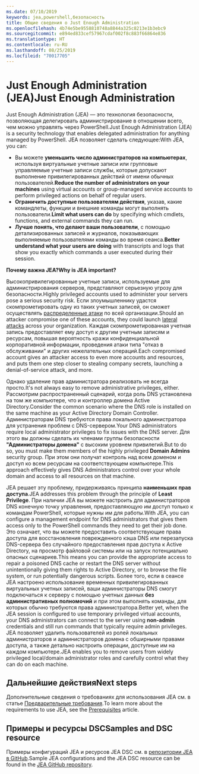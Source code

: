 ```yaml
---
ms.date: 07/10/2019
keywords: jea,powershell,безопасность
title: Общие сведения о Just Enough Administration
ms.openlocfilehash: 4b74e5be9558810748a8844a325c8213e1b3ebc9
ms.sourcegitcommit: e894ed833cef57967cdaf002f8c883f66864e836
ms.translationtype: HT
ms.contentlocale: ru-RU
ms.lasthandoff: 08/25/2019
ms.locfileid: "70017705"
---
```

# <a name="just-enough-administration"></a><span data-ttu-id="1f1e4-103">Just Enough Administration (JEA)</span><span class="sxs-lookup"><span data-stu-id="1f1e4-103">Just Enough Administration</span></span>

<span data-ttu-id="1f1e4-104">Just Enough Administration (JEA) — это технология безопасности, позволяющая делегировать администрирование в отношении всего, чем можно управлять через PowerShell.</span><span class="sxs-lookup"><span data-stu-id="1f1e4-104">Just Enough Administration (JEA) is a security technology that enables delegated administration for anything managed by PowerShell.</span></span> <span data-ttu-id="1f1e4-105">JEA позволяет сделать следующее:</span><span class="sxs-lookup"><span data-stu-id="1f1e4-105">With JEA, you can:</span></span>

- <span data-ttu-id="1f1e4-106">Вы можете **уменьшить число администраторов на компьютерах**, используя виртуальные учетные записи или групповые управляемые учетные записи службы, которые допускают выполнение привилегированных действий от имени обычных пользователей.</span><span class="sxs-lookup"><span data-stu-id="1f1e4-106">**Reduce the number of administrators on your machines** using virtual accounts or group-managed service accounts to perform privileged actions on behalf of regular users.</span></span>
- <span data-ttu-id="1f1e4-107">**Ограничить доступные пользователям действия**, указав, какие командлеты, функции и внешние команды могут выполнять пользователи.</span><span class="sxs-lookup"><span data-stu-id="1f1e4-107">**Limit what users can do** by specifying which cmdlets, functions, and external commands they can run.</span></span>
- <span data-ttu-id="1f1e4-108">**Лучше понять, что делают ваши пользователи**, с помощью детализированных записей и журналов, показывающих выполняемые пользователями команды во время сеанса.</span><span class="sxs-lookup"><span data-stu-id="1f1e4-108">**Better understand what your users are doing** with transcripts and logs that show you exactly which commands a user executed during their session.</span></span>

<span data-ttu-id="1f1e4-109">**Почему важна JEA?**</span><span class="sxs-lookup"><span data-stu-id="1f1e4-109">**Why is JEA important?**</span></span>

<span data-ttu-id="1f1e4-110">Высокопривилегированные учетные записи, используемые для администрирования серверов, представляют серьезную угрозу для безопасности.</span><span class="sxs-lookup"><span data-stu-id="1f1e4-110">Highly privileged accounts used to administer your servers pose a serious security risk.</span></span> <span data-ttu-id="1f1e4-111">Если злоумышленнику удастся скомпрометировать одну из таких учетных записей, он сможет осуществлять [распределенные атаки](https://aka.ms/pth) по всей организации.</span><span class="sxs-lookup"><span data-stu-id="1f1e4-111">Should an attacker compromise one of these accounts, they could launch [lateral attacks](https://aka.ms/pth) across your organization.</span></span> <span data-ttu-id="1f1e4-112">Каждая скомпрометированная учетная запись предоставляет ему доступ к другим учетным записям и ресурсам, повышая вероятность кражи конфиденциальной корпоративной информации, проведения атаки типа "отказ в обслуживании" и других нежелательных операций.</span><span class="sxs-lookup"><span data-stu-id="1f1e4-112">Each compromised account gives an attacker access to even more accounts and resources, and puts them one step closer to stealing company secrets, launching a denial-of-service attack, and more.</span></span>

<span data-ttu-id="1f1e4-113">Однако удаление прав администратора реализовать не всегда просто.</span><span class="sxs-lookup"><span data-stu-id="1f1e4-113">It's not always easy to remove administrative privileges, either.</span></span> <span data-ttu-id="1f1e4-114">Рассмотрим распространенный сценарий, когда роль DNS установлена на том же компьютере, что и контроллер домена Active Directory.</span><span class="sxs-lookup"><span data-stu-id="1f1e4-114">Consider the common scenario where the DNS role is installed on the same machine as your Active Directory Domain Controller.</span></span> <span data-ttu-id="1f1e4-115">Администраторам DNS требуются права локального администратора для устранения проблем с DNS-сервером.</span><span class="sxs-lookup"><span data-stu-id="1f1e4-115">Your DNS administrators require local administrator privileges to fix issues with the DNS server.</span></span> <span data-ttu-id="1f1e4-116">Для этого вы должны сделать их членами группы безопасности **"Администраторы домена"** с высоким уровнем привилегий.</span><span class="sxs-lookup"><span data-stu-id="1f1e4-116">But to do so, you must make them members of the highly privileged **Domain Admins** security group.</span></span> <span data-ttu-id="1f1e4-117">При этом они получат контроль над всем доменом и доступ ко всем ресурсам на соответствующем компьютере.</span><span class="sxs-lookup"><span data-stu-id="1f1e4-117">This approach effectively gives DNS Administrators control over your whole domain and access to all resources on that machine.</span></span>

<span data-ttu-id="1f1e4-118">JEA решает эту проблему, придерживаясь принципа **наименьших прав доступа**.</span><span class="sxs-lookup"><span data-stu-id="1f1e4-118">JEA addresses this problem through the principle of **Least Privilege**.</span></span> <span data-ttu-id="1f1e4-119">При наличии JEA вы можете настроить для администраторов DNS конечную точку управления, предоставляющую им доступ только к командам PowerShell, которые нужны им для работы.</span><span class="sxs-lookup"><span data-stu-id="1f1e4-119">With JEA, you can configure a management endpoint for DNS administrators that gives them access only to the PowerShell commands they need to get their job done.</span></span> <span data-ttu-id="1f1e4-120">Это означает, что вы можете предоставить соответствующие права доступа для восстановления поврежденного кэша DNS или перезапуска DNS-сервера без случайного предоставления прав доступа к Active Directory, на просмотр файловой системы или на запуск потенциально опасных сценариев.</span><span class="sxs-lookup"><span data-stu-id="1f1e4-120">This means you can provide the appropriate access to repair a poisoned DNS cache or restart the DNS server without unintentionally giving them rights to Active Directory, or to browse the file system, or run potentially dangerous scripts.</span></span> <span data-ttu-id="1f1e4-121">Более того, если в сеансе JEA настроено использование временных привилегированных виртуальных учетных записей, ваши администраторы DNS смогут подключаться к серверу с помощью учетных данных **без административных полномочий** и при этом выполнять команды, для которых обычно требуются права администратора.</span><span class="sxs-lookup"><span data-stu-id="1f1e4-121">Better yet, when the JEA session is configured to use temporary privileged virtual accounts, your DNS administrators can connect to the server using **non-admin** credentials and still run commands that typically require admin privileges.</span></span> <span data-ttu-id="1f1e4-122">JEA позволяет удалить пользователей из ролей локальных администраторов и администраторов домена с обширными правами доступа, а также детально настроить операции, доступные им на каждом компьютере.</span><span class="sxs-lookup"><span data-stu-id="1f1e4-122">JEA enables you to remove users from widely privileged local/domain administrator roles and carefully control what they can do on each machine.</span></span>

## <a name="next-steps"></a><span data-ttu-id="1f1e4-123">Дальнейшие действия</span><span class="sxs-lookup"><span data-stu-id="1f1e4-123">Next steps</span></span>

<span data-ttu-id="1f1e4-124">Дополнительные сведения о требованиях для использования JEA см. в статье [Предварительные требования](prerequisites.md).</span><span class="sxs-lookup"><span data-stu-id="1f1e4-124">To learn more about the requirements to use JEA, see the [Prerequisites](prerequisites.md) article.</span></span>

## <a name="samples-and-dsc-resource"></a><span data-ttu-id="1f1e4-125">Примеры и ресурсы DSC</span><span class="sxs-lookup"><span data-stu-id="1f1e4-125">Samples and DSC resource</span></span>

<span data-ttu-id="1f1e4-126">Примеры конфигураций JEA и ресурсов JEA DSC см. в [репозитории JEA в GitHub](https://github.com/PowerShell/JEA).</span><span class="sxs-lookup"><span data-stu-id="1f1e4-126">Sample JEA configurations and the JEA DSC resource can be found in the [JEA GitHub repository](https://github.com/PowerShell/JEA).</span></span>
